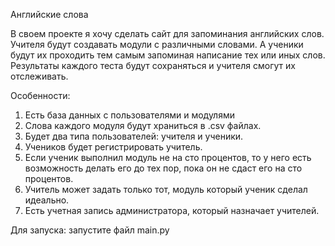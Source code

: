 Английские слова

В своем проекте я хочу сделать сайт для запоминания английских слов. Учителя будут создавать модули с различными
словами.
А ученики будут их проходить тем самым запоминая написание тех или иных слов. Результаты каждого теста будут сохраняться
и учителя смогут их отслеживать.

Особенности:

1. Есть база данных с пользователями и модулями
2. Слова каждого модуля будут храниться в .csv файлах.
3. Будет два типа пользователей: учителя и ученики.
4. Учеников будет регистрировать учитель.
5. Если ученик выполнил модуль не на сто процентов, то у него есть возможность делать его до тех пор, пока он не сдаст
   его на сто процентов.
6. Учитель может задать только тот, модуль который ученик сделал идеально.
7. Есть учетная запись администратора, который назначает учителей.

Для запуска: запустите файл main.py